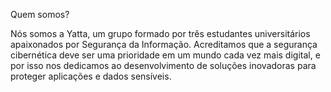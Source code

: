 Quem somos?

Nós somos a Yatta, um grupo formado por três estudantes universitários apaixonados por Segurança da Informação. Acreditamos que a segurança cibernética deve ser uma prioridade em um mundo cada vez mais digital, e por isso nos dedicamos ao desenvolvimento de soluções inovadoras para proteger aplicações e dados sensíveis.
